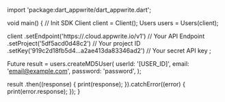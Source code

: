 import 'package:dart_appwrite/dart_appwrite.dart';

void main() { // Init SDK
  Client client = Client();
  Users users = Users(client);

  client
    .setEndpoint('https://<REGION>.cloud.appwrite.io/v1') // Your API Endpoint
    .setProject('5df5acd0d48c2') // Your project ID
    .setKey('919c2d18fb5d4...a2ae413da83346ad2') // Your secret API key
  ;

  Future result = users.createMD5User(
    userId: '[USER_ID]',
    email: 'email@example.com',
    password: 'password',
  );

  result
    .then((response) {
      print(response);
    }).catchError((error) {
      print(error.response);
  });
}